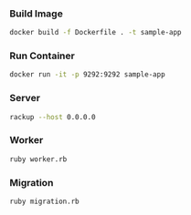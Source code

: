 ### Build Image
```sh
docker build -f Dockerfile . -t sample-app
```

### Run Container
```sh
docker run -it -p 9292:9292 sample-app
```

### Server
```sh
rackup --host 0.0.0.0
```

### Worker
```sh
ruby worker.rb
```

### Migration
```sh
ruby migration.rb
```
